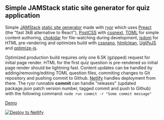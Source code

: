 ## Simple JAMStack static site generator for quiz application

Simple [JAMStack](https://jamstack.org/) [static site generator](https://www.staticgen.com/about) made with [ryor](https://github.com/ryor/ryor) which uses [Preact](https://github.com/developit/preact) (the "fast 3kB alternative to React"), [PostCSS](https://github.com/postcss/postcss) with [cssnext](https://github.com/MoOx/postcss-cssnext), [TOML](https://github.com/toml-lang/toml) for simple content authoring, [chokidar](https://github.com/paulmillr/chokidar) for file-watching during development, [jsdom](https://github.com/tmpvar/jsdom) for HTML pre-rendering and optimizes build with [cssnano](https://github.com/ben-eb/cssnano), [htmlclean](https://github.com/anseki/htmlclean), [UglifyJS](https://github.com/mishoo/UglifyJS2) and [optimize-js](https://github.com/nolanlawson/optimize-js).

Optimized production build requires only one 6.5K (gzipped) request for initial page render.  HTML for the first quiz question is pre-rendered so initial page render should be lightning fast.  Content updates can be handled by adding/removing/editing TOML question files, commiting changes to Git repository and pushing commit to Github.  [Netlify](https://www.netlify.com) handles deployment from there.  The ryor runnable **commit** can handle "releases" (updated package.json patch version number, tagged commit and push to Github) with the following command: `node run commit -r "Some commit message"`

[Demo](http://quiz-exercise.netlify.com/)

[![Deploy to Netlify](https://www.netlify.com/img/deploy/button.svg)](https://app.netlify.com/start/deploy?repository=https://github.com/movecodemove/quiz-exercise)
